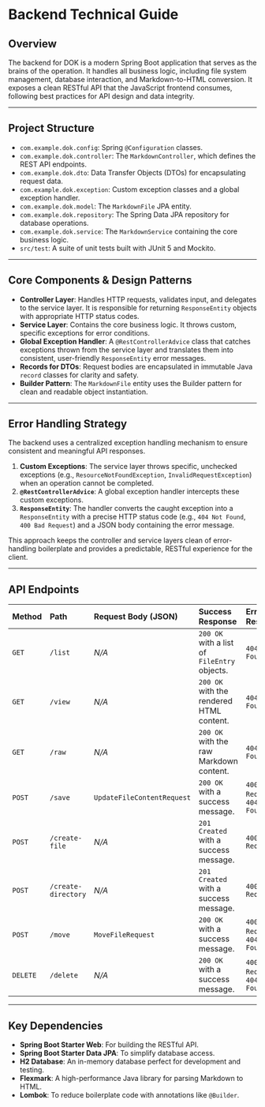 # Backend Technical Guide

## Overview

The backend for DOK is a modern Spring Boot application that serves as the brains of the operation. It handles all business logic, including file system management, database interaction, and Markdown-to-HTML conversion. It exposes a clean RESTful API that the JavaScript frontend consumes, following best practices for API design and data integrity.

---

## Project Structure

-   `com.example.dok.config`: Spring `@Configuration` classes.
-   `com.example.dok.controller`: The `MarkdownController`, which defines the REST API endpoints.
-   `com.example.dok.dto`: Data Transfer Objects (DTOs) for encapsulating request data.
-   `com.example.dok.exception`: Custom exception classes and a global exception handler.
-   `com.example.dok.model`: The `MarkdownFile` JPA entity.
-   `com.example.dok.repository`: The Spring Data JPA repository for database operations.
-   `com.example.dok.service`: The `MarkdownService` containing the core business logic.
-   `src/test`: A suite of unit tests built with JUnit 5 and Mockito.

---

## Core Components & Design Patterns

-   **Controller Layer**: Handles HTTP requests, validates input, and delegates to the service layer. It is responsible for returning `ResponseEntity` objects with appropriate HTTP status codes.
-   **Service Layer**: Contains the core business logic. It throws custom, specific exceptions for error conditions.
-   **Global Exception Handler**: A `@RestControllerAdvice` class that catches exceptions thrown from the service layer and translates them into consistent, user-friendly `ResponseEntity` error messages.
-   **Records for DTOs**: Request bodies are encapsulated in immutable Java `record` classes for clarity and safety.
-   **Builder Pattern**: The `MarkdownFile` entity uses the Builder pattern for clean and readable object instantiation.

---

## Error Handling Strategy

The backend uses a centralized exception handling mechanism to ensure consistent and meaningful API responses.

1.  **Custom Exceptions**: The service layer throws specific, unchecked exceptions (e.g., `ResourceNotFoundException`, `InvalidRequestException`) when an operation cannot be completed.
2.  **`@RestControllerAdvice`**: A global exception handler intercepts these custom exceptions.
3.  **`ResponseEntity`**: The handler converts the caught exception into a `ResponseEntity` with a precise HTTP status code (e.g., `404 Not Found`, `400 Bad Request`) and a JSON body containing the error message.

This approach keeps the controller and service layers clean of error-handling boilerplate and provides a predictable, RESTful experience for the client.

---

## API Endpoints

| Method   | Path                  | Request Body (JSON)        | Success Response                                   | Error Responses                                       |
| :------- | :-------------------- | :------------------------- | :------------------------------------------------- | :---------------------------------------------------- |
| `GET`    | `/list`               | *N/A*                      | `200 OK` with a list of `FileEntry` objects.       | `404 Not Found`                                       |
| `GET`    | `/view`               | *N/A*                      | `200 OK` with the rendered HTML content.           | `404 Not Found`                                       |
| `GET`    | `/raw`                | *N/A*                      | `200 OK` with the raw Markdown content.            | `404 Not Found`                                       |
| `POST`   | `/save`               | `UpdateFileContentRequest` | `200 OK` with a success message.                   | `400 Bad Request`, `404 Not Found`                    |
| `POST`   | `/create-file`        | *N/A*                      | `201 Created` with a success message.              | `400 Bad Request`                                     |
| `POST`   | `/create-directory`   | *N/A*                      | `201 Created` with a success message.              | `400 Bad Request`                                     |
| `POST`   | `/move`               | `MoveFileRequest`          | `200 OK` with a success message.                   | `400 Bad Request`, `404 Not Found`                    |
| `DELETE` | `/delete`             | *N/A*                      | `200 OK` with a success message.                   | `400 Bad Request`, `404 Not Found`                    |

---

## Key Dependencies

-   **Spring Boot Starter Web**: For building the RESTful API.
-   **Spring Boot Starter Data JPA**: To simplify database access.
-   **H2 Database**: An in-memory database perfect for development and testing.
-   **Flexmark**: A high-performance Java library for parsing Markdown to HTML.
-   **Lombok**: To reduce boilerplate code with annotations like `@Builder`.
